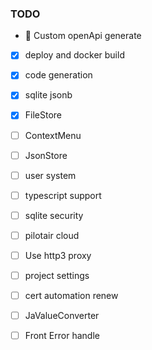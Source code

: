 ### TODO

- 🚧 Custom openApi generate
- [x] deploy and docker build
- [x] code generation
- [x] sqlite jsonb
- [x] FileStore
- [ ] ContextMenu
- [ ] JsonStore
- [ ] user system
- [ ] typescript support
- [ ] sqlite security
- [ ] pilotair cloud
- [ ] Use http3 proxy
- [ ] project settings
- [ ] cert automation renew
- [ ] JaValueConverter
- [ ] Front Error handle

